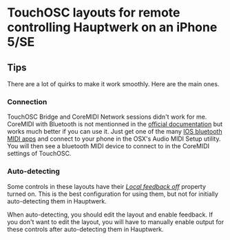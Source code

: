 # TouchOSC layouts for remote controlling Hauptwerk on an iPhone 5/SE

## Tips

There are a lot of quirks to make it work smoothly. Here are the main ones.

### Connection

TouchOSC Bridge and CoreMIDI Network sessions didn't work for me. CoreMIDI with Bluetooth is not mentionned in the  [official documentation](http://hexler.net/docs/touchosc-configuration-connections-coremidi) but works much better if you can use it. Just get one of the many [IOS bluetooth MIDI apps](https://www.google.com/search?q=IOS+bluetooth+MIDI+app) and connect to your phone in the OSX's Audio MIDI Setup utility. You will then see a bluetooth MIDI device to connect to in the CoreMIDI settings of TouchOSC.

### Auto-detecting

Some controls in these layouts have their [_Local feedback off_](http://hexler.net/docs/touchosc-controls-reference#push) property turned on. This is the best configuration for using them, but not for initially auto-detecting them in Hauptwerk. 

When auto-detecting, you should edit the layout and enable feedback. If you don't want to edit the layout, you will have to manually enable output for these controls after auto-detecting them in Hauptwerk.
